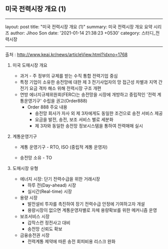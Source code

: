 ## 미국 전력시장 개요 (1)



---

layout: post
title:  "미국 전력시장 개요 (1)"
summary: 미국 전력시장 개요 요약 시리즈
author: Jihoo Son
date: '2021-01-14 21:38:23 +0530'
category: 스터디_전력시장

---



출처 : http://www.keaj.kr/news/articleView.html?idxno=1768

1. 미국 도매시장 개요

   - 과거 - 주 정부의 규제를 받는 수직 통합 전력기업 중심
   - 특정 기업이 소유한 송전망에 대한 제 3 전기사업자의 망 접근성 차별과 지역 간 전기 요금 격차 해소 위해 전력시장 구조 개편
   - 연방 에너지규제위원회(FERC)는 송전망을 시장에 개방하고 중립적인 '전력 계통운영기구' 수립을 권고(Order888)
     - Order 888 주요 내용
       - 송전망 회사가 자사 외 제 3자에게도 동일한 조건으로 송전 서비스 제공
       - 요금을 발전, 송전, 보조 서비스 별로 세분화
       - 제 3자와 동일한 송전망 정보시스템을 통하여 전력매매 실시
         

2. 계통운영기구

   * 계통 운영기구 - RTO, ISO (중립적 계통 운영자)

   * 송전망 소유 - TO

     

3. 도매시장 유형

   - 에너지 시장: 단기 전력수급을 위한 거래시장
     - 하루 전(Day-ahead) 시장
     - 실시간(Real-time) 시장
   - 용량 시장
     - 발전설비 투자를 촉진하여 장기 전력수급 안정에 기여하고자 개설
     - 용량시장이 없으면 계통운영자별로 자체 용량확보를 위한 메커니즘 운영
   - 보조서비스 시장
     - 갑작스런 정전사고 대비
     - 송전망 신뢰도 확보
   - 금융송전권 시장
     - 전력계통 제약에 따른 송전 회피비용 리스크 완화